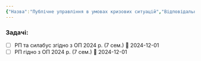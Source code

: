 ```yaml
---
{"Назва":"Публічне управління в умовах кризових ситуацій","Відповідальний":["Андреєв С.О."],"Тип":"Обов'язковий","Кафедра":"Політичних наук і права","dg-publish":true,"permalink":"/work/uni/administrative/faculty/akreditacziya/bakalavrat/281/publichne-upravlinnya-v-umovah-krizovih-situaczij/","dgPassFrontmatter":true}
---
```


### Задачі:
- [ ] РП та силабус згідно з ОП 2024 р. (7 сем.) 📅 2024-12-01
- [ ] РП гідно з ОП 2024 р. (7 сем.) 📅 2024-12-01
